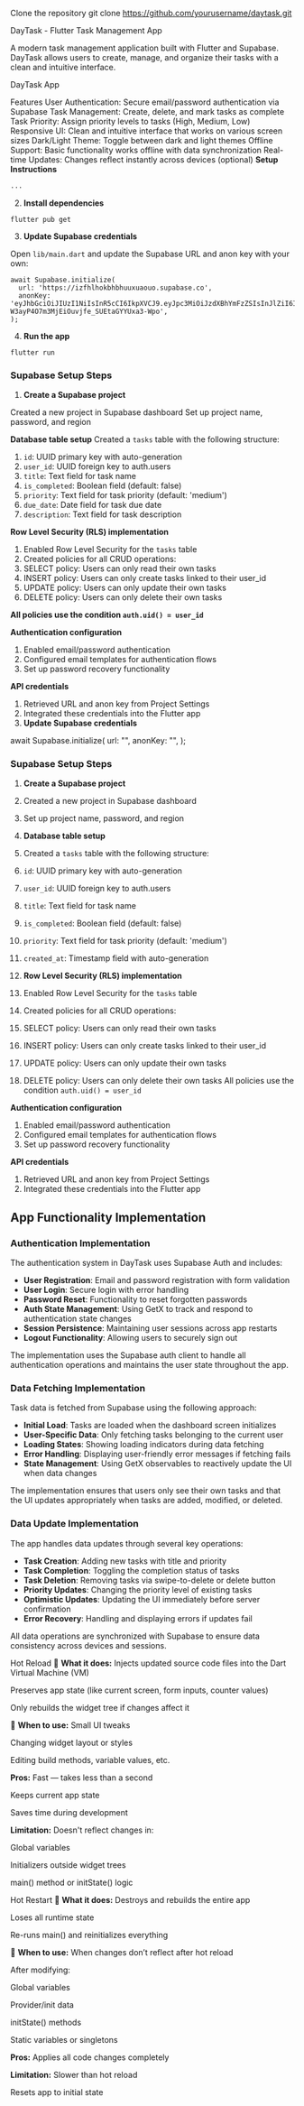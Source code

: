 
Clone the repository
git clone https://github.com/yourusername/daytask.git

DayTask - Flutter Task Management App

A modern task management application built with Flutter and Supabase. DayTask allows users to create, manage, and organize their tasks with a clean and intuitive interface.

DayTask App

Features
User Authentication: Secure email/password authentication via Supabase
Task Management: Create, delete, and mark tasks as complete
Task Priority: Assign priority levels to tasks (High, Medium, Low)
Responsive UI: Clean and intuitive interface that works on various screen sizes
Dark/Light Theme: Toggle between dark and light themes
Offline Support: Basic functionality works offline with data synchronization
Real-time Updates: Changes reflect instantly across devices (optional)
**Setup Instructions**
```markdown project="DayTask" file="README.md"
...
```

2. **Install dependencies**


```shellscript
flutter pub get
```

3. **Update Supabase credentials**


Open `lib/main.dart` and update the Supabase URL and anon key with your own:

```plaintext
await Supabase.initialize(
  url: 'https://izfhlhokbhbhuuxuaouo.supabase.co',
  anonKey: 'eyJhbGciOiJIUzI1NiIsInR5cCI6IkpXVCJ9.eyJpc3MiOiJzdXBhYmFzZSIsInJlZiI6Iml6ZmhsaG9rYmhiaHV1eHVhb3VvIiwicm9sZSI6ImFub24iLCJpYXQiOjE3NDUxNTYzNjcsImV4cCI6MjA2MDczMjM2N30.M09R1-W3ayP4O7m3MjEiOuvjfe_SUEtaGYYUxa3-Wpo',
);
```

4. **Run the app**


```shellscript
flutter run
```

### Supabase Setup Steps

1. **Create a Supabase project**

 Created a new project in Supabase dashboard
 Set up project name, password, and region

**Database table setup**
Created a `tasks` table with the following structure:

1. `id`: UUID primary key with auto-generation
2. `user_id`: UUID foreign key to auth.users
3. `title`: Text field for task name
4. `is_completed`: Boolean field (default: false)
5. `priority`: Text field for task priority (default: 'medium')
6. `due_date`: Date field for task due date
7. `description`: Text field for task description

 **Row Level Security (RLS) implementation**
1. Enabled Row Level Security for the `tasks` table
2. Created policies for all CRUD operations:
1. SELECT policy: Users can only read their own tasks
2. INSERT policy: Users can only create tasks linked to their user_id
3. UPDATE policy: Users can only update their own tasks
4. DELETE policy: Users can only delete their own tasks

 **All policies use the condition `auth.uid() = user_id`**

 **Authentication configuration**
1. Enabled email/password authentication
2. Configured email templates for authentication flows
3. Set up password recovery functionality

**API credentials**
1. Retrieved URL and anon key from Project Settings
2. Integrated these credentials into the Flutter app
3. **Update Supabase credentials**

await Supabase.initialize(
  url: "",
  anonKey: "",
);

### Supabase Setup Steps

1. **Create a Supabase project**

1. Created a new project in Supabase dashboard
2. Set up project name, password, and region


2. **Database table setup**

1. Created a `tasks` table with the following structure:

1. `id`: UUID primary key with auto-generation
2. `user_id`: UUID foreign key to auth.users
3. `title`: Text field for task name
4. `is_completed`: Boolean field (default: false)
5. `priority`: Text field for task priority (default: 'medium')
6. `created_at`: Timestamp field with auto-generation

3. **Row Level Security (RLS) implementation**

1. Enabled Row Level Security for the `tasks` table
2. Created policies for all CRUD operations:

1. SELECT policy: Users can only read their own tasks
2. INSERT policy: Users can only create tasks linked to their user_id
3. UPDATE policy: Users can only update their own tasks
4. DELETE policy: Users can only delete their own tasks
All policies use the condition `auth.uid() = user_id`


**Authentication configuration**

1. Enabled email/password authentication
2. Configured email templates for authentication flows
3. Set up password recovery functionality

**API credentials**

1. Retrieved URL and anon key from Project Settings
2. Integrated these credentials into the Flutter app

## App Functionality Implementation

### Authentication Implementation

The authentication system in DayTask uses Supabase Auth and includes:
- **User Registration**: Email and password registration with form validation
- **User Login**: Secure login with error handling
- **Password Reset**: Functionality to reset forgotten passwords
- **Auth State Management**: Using GetX to track and respond to authentication state changes
- **Session Persistence**: Maintaining user sessions across app restarts
- **Logout Functionality**: Allowing users to securely sign out


The implementation uses the Supabase auth client to handle all authentication operations and maintains the user state throughout the app.

### Data Fetching Implementation

Task data is fetched from Supabase using the following approach:

- **Initial Load**: Tasks are loaded when the dashboard screen initializes
- **User-Specific Data**: Only fetching tasks belonging to the current user
- **Loading States**: Showing loading indicators during data fetching
- **Error Handling**: Displaying user-friendly error messages if fetching fails
- **State Management**: Using GetX observables to reactively update the UI when data changes


The implementation ensures that users only see their own tasks and that the UI updates appropriately when tasks are added, modified, or deleted.

### Data Update Implementation

The app handles data updates through several key operations:

- **Task Creation**: Adding new tasks with title and priority
- **Task Completion**: Toggling the completion status of tasks
- **Task Deletion**: Removing tasks via swipe-to-delete or delete button
- **Priority Updates**: Changing the priority level of existing tasks
- **Optimistic Updates**: Updating the UI immediately before server confirmation
- **Error Recovery**: Handling and displaying errors if updates fail

All data operations are synchronized with Supabase to ensure data consistency across devices and sessions.

 Hot Reload
🔹 **What it does:**
Injects updated source code files into the Dart Virtual Machine (VM)

Preserves app state (like current screen, form inputs, counter values)

Only rebuilds the widget tree if changes affect it

🔹 **When to use:**
Small UI tweaks

Changing widget layout or styles

Editing build methods, variable values, etc.

 **Pros:**
Fast — takes less than a second

Keeps current app state

Saves time during development

 **Limitation:**
Doesn't reflect changes in:

Global variables

Initializers outside widget trees

main() method or initState() logic

Hot Restart
🔹 **What it does:**
Destroys and rebuilds the entire app

Loses all runtime state

Re-runs main() and reinitializes everything

🔹 **When to use:**
When changes don’t reflect after hot reload

After modifying:

Global variables

Provider/init data

initState() methods

Static variables or singletons

 **Pros:**
Applies all code changes completely

 **Limitation:**
Slower than hot reload

Resets app to initial state
